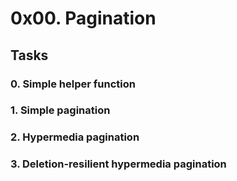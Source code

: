 # 0x00. Pagination

## Tasks

### 0. Simple helper function

### 1. Simple pagination

### 2. Hypermedia pagination

### 3. Deletion-resilient hypermedia pagination
